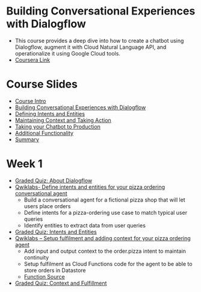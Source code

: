# Building Conversational Experiences with Dialogflow
* This course provides a deep dive into how to create a chatbot using Dialogflow, augment it with Cloud Natural Language API, and operationalize it using Google Cloud tools.
* [Coursera Link](https://www.coursera.org/learn/conversational-experiences-dialogflow/)

# Course Slides
* [Course Intro](course_slides/0_%20Course%20Intro.pdf)
* [Building Conversational Experiences with Dialogflow](course_slides/1_%20Building%20Conversational%20Experiences%20with%20Dialogflow.pdf)
* [Defining Intents and Entities](course_slides/2_%20Defining%20Intents%20and%20Entities.pdf)
* [Maintaining Context and Taking Action](course_slides/3_%20Maintaining%20Context%20and%20Taking%20Action.pdf)
* [Taking your Chatbot to Production](course_slides/4_%20Taking%20your%20Chatbot%20to%20Production.pdf)
* [Additional Functionality](course_slides/5_%20Additional%20Functionality.pdf)
* [Summary](course_slides/6_%20Summary.pdf)

# Week 1
* [Graded Quiz: About Dialogflow](/images/Graded_Quiz_About_Dialogflow.png)
* [Qwiklabs- Define intents and entities for your pizza ordering conversational agent](qwiklabs/PizzaBot_Lab1.zip)
  - Build a conversational agent for a fictional pizza shop that will let users place orders
  - Define intents for a pizza-ordering use case to match typical user queries
  - Identify entities to extract data from user queries
* [Graded Quiz: Intents and Entities](/images/Graded_Quiz_Intents_and_Entities.png)
* [Qwiklabs – Setup fulfilment and adding context for your pizza ordering agent](qwiklabs/PizzaBot_Lab2.zip)
  - Add input and output context to the order.pizza intent to maintain continuity
  - Setup fulfilment as Cloud Functions code for the agent to be able to store orders in Datastore
  - [Function Source](qwiklabs/function-source_Lab2.zip)
* [Graded Quiz: Context and Fulfillment](/images/Graded_Quiz_Context_and_Fulfillment.png)
